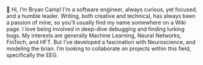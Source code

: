 👋 Hi, I’m Bryan Camp!
I'm a software engineer, always curious, yet focused, and a humble leader.
Writing, both creative and technical, has always been a passion of mine, 
so you'll usually find my name somewhere on a Wiki page. 
I love being involved in deep-dive debugging and finding lurking bugs.
My interests are generally Machine Learning, Neural Networks, FinTech, and HFT.
But I've developed a fascination with Neuroscience, and modeling the brian.
I’m looking to collaborate on projects within this field, specifically the EEG.

<!---
BryWillow/BryWillow is a ✨ special ✨ repository because its `README.md` (this file) appears on your GitHub profile.
You can click the Preview link to take a look at your changes.
--->
